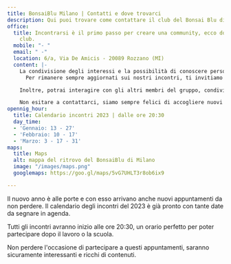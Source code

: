 ```yaml
---
title: BonsaiBlu Milano | Contatti e dove trovarci
description: Qui puoi trovare come contattare il club del Bonsai Blu di Milano
office:
  title: Incontrarsi è il primo passo per creare una community, ecco dove lo fa il
    club.
  mobile: "- "
  email: " -"
  location: 6/a, Via De Amicis - 20089 Rozzano (MI)
  content: |-
    La condivisione degli interessi e la possibilità di conoscere persone nuove rendono questi incontri divertenti e stimolanti.  Il nostro obiettivo è quello di creare un ambiente accogliente e informale dove ci si possa incontrare, scambiare idee e passare del tempo in compagnia lavorando le nostre piante.
      Per rimanere sempre aggiornati sui nostri incontri, ti invitiamo a scriverci per entrare nel nostro gruppo Whatsapp. È il modo più semplice e veloce per essere informati su dove e quando ci incontriamo.

    Inoltre, potrai interagire con gli altri membri del gruppo, condividere le tue esperienze, chiedere informazioni e partecipare attivamente alla vita della community.

    Non esitare a contattarci, siamo sempre felici di accogliere nuovi soci, ti aspettiamo per passare insieme momenti indimenticabili!
opennig_hour:
  title: Calendario incontri 2023 | dalle ore 20:30
  day_time:
  - 'Gennaio: 13 - 27'
  - 'Febbraio: 10 - 17'
  - 'Marzo: 3 - 17 - 31'
maps:
  title: Maps
  alt: mappa del ritrovo del BonsaiBlu di Milano
  image: "/images/maps.png"
  googlemaps: https://goo.gl/maps/5vG7UHLT3r8ob6ix9

---
```

Il nuovo anno è alle porte e con esso arrivano anche nuovi appuntamenti da non perdere. Il calendario degli incontri del 2023 è già pronto con tante date da segnare in agenda.

Tutti gli incontri avranno inizio alle ore 20:30, un orario perfetto per poter partecipare dopo il lavoro o la scuola. 

Non perdere l'occasione di partecipare a questi appuntamenti, saranno sicuramente interessanti e ricchi di contenuti.